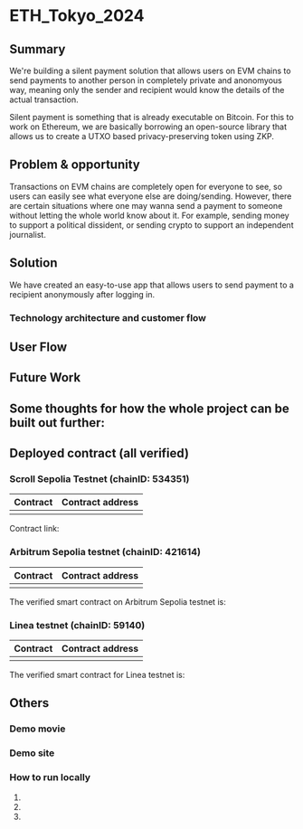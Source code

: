 # ETH_Tokyo_2024

## Summary

We're building a silent payment solution that allows users on EVM chains to send payments to another person in completely private and anonomyous way, meaning only the sender and recipient would know the details of the actual transaction.

Silent payment is something that is already executable on Bitcoin. For this to work on Ethereum, we are basically borrowing an open-source library that allows us to create a UTXO based privacy-preserving token using ZKP.


## Problem & opportunity
Transactions on EVM chains are completely open for everyone to see, so users can easily see what everyone else are doing/sending. However, there are certain situations where one may wanna send a payment to someone without letting the whole world know about it. For example, sending money to support a political dissident, or sending crypto to support an independent journalist.

## Solution
We have created an easy-to-use app that allows users to send payment to a recipient anonymously after logging in.

### Technology architecture and customer flow


## User Flow


## Future Work
Some thoughts for how the whole project can be built out further:
-

## Deployed contract (all verified)
### Scroll Sepolia Testnet  (chainID: 534351)
| Contract |                           Contract address |
| :------- | -----------------------------------------: |
|   |  |
Contract link:


### Arbitrum Sepolia testnet (chainID: 421614)

| Contract    |                           Contract address |
| :---------- | -----------------------------------------: |
|     |  |
The verified smart contract on Arbitrum Sepolia testnet is:


### Linea testnet (chainID: 59140)

| Contract    |                           Contract address |
| :---------- | -----------------------------------------: |
|    |  |
The verified smart contract for Linea testnet is:



## Others

### Demo movie


### Demo site


### How to run locally
1.
2.
3.
